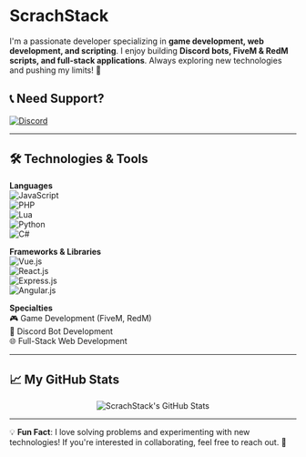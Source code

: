 # ScrachStack 

I'm a passionate developer specializing in **game development, web development, and scripting**. I enjoy building **Discord bots, FiveM & RedM scripts, and full-stack applications**. Always exploring new technologies and pushing my limits! 🚀



## 📞 Need Support?  

[![Discord](https://img.shields.io/badge/Discord-Support-5865F2?style=flat&logo=discord&logoColor=white)](https://discord.gg/Uwg95JfwYT) 

---

## 🛠️ Technologies & Tools

**Languages**  
![JavaScript](https://img.shields.io/badge/-JavaScript-F7DF1E?style=flat&logo=javascript&logoColor=black)  
![PHP](https://img.shields.io/badge/-PHP-777BB4?style=flat&logo=php&logoColor=white)  
![Lua](https://img.shields.io/badge/-Lua-2C2D72?style=flat&logo=lua&logoColor=white)  
![Python](https://img.shields.io/badge/-Python-3776AB?style=flat&logo=python&logoColor=white)  
![C#](https://img.shields.io/badge/-C%23-239120?style=flat&logo=c-sharp&logoColor=white)  

**Frameworks & Libraries**  
![Vue.js](https://img.shields.io/badge/-Vue.js-4FC08D?style=flat&logo=vuedotjs&logoColor=white)  
![React.js](https://img.shields.io/badge/-React.js-61DAFB?style=flat&logo=react&logoColor=black)  
![Express.js](https://img.shields.io/badge/-Express.js-000000?style=flat&logo=express&logoColor=white)  
![Angular.js](https://img.shields.io/badge/-Angular-DD0031?style=flat&logo=angular&logoColor=white)  

**Specialties**  
🎮 Game Development (FiveM, RedM)  
🤖 Discord Bot Development  
🌐 Full-Stack Web Development  

---

## 📈 My GitHub Stats

<div align="center">
  <img src="https://github-readme-stats.vercel.app/api?username=ScrachStack&include_all_commits=true&count_private=true&show_icons=true&line_height=20&title_color=7A7ADB&icon_color=2234AE&text_color=D3D3D3&bg_color=0,000000,130F40" alt="ScrachStack's GitHub Stats">
</div>

---

💡 **Fun Fact**: I love solving problems and experimenting with new technologies! If you're interested in collaborating, feel free to reach out. 🚀
